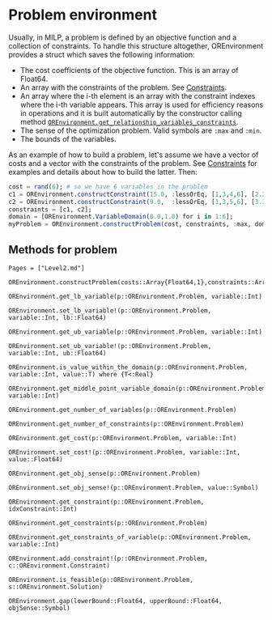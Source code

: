 # Problem environment

Usually, in MILP, a problem is defined by an objective function and a collection of constraints. To handle this structure altogether, OREnvironment provides a struct which saves the following information:

+ The cost coefficients of the objective function. This is an array of Float64.
+ An array with the constraints of the problem. See [Constraints](@ref).
+ An array where the i-th element is an array with the constraint indexes where the i-th variable appears. This array is used for efficiency reasons in operations and it is built automatically by the constructor calling method [`OREnvironment.get_relationship_variables_constraints`](@ref).
+ The sense of the optimization problem. Valid symbols are `:max` and `:min`.
+ The bounds of the variables.

As an example of how to build a problem, let's assume we have a vector of costs and a vector with the constraints of the problem. See [Constraints](@ref) for examples and details about how to build the latter. Then:

```julia
cost = rand(6); # so we have 6 variables in the problem
c1 = OREnvironment.constructConstraint(15.0, :lessOrEq, [1,3,4,6], [2.3, 3.2, 3.1, 12.34]);
c2 = OREnvironment.constructConstraint(9.0,  :lessOrEq, [1,3,5,6], [3.3, 4.2, 4.1, 13.34]);
constraints = [c1, c2];
domain = [OREnvironment.VariableDomain(0.0,1.0) for i in 1:6];
myProblem = OREnvironment.constructProblem(cost, constraints, :max, domain) 
```

## Methods for problem

```@index
Pages = ["Level2.md"]
```

```@docs
OREnvironment.constructProblem(costs::Array{Float64,1},constraints::Array{<:OREnvironment.Constraint,1},objSense::Symbol,domain::Array{OREnvironment.VariableDomain,1}) 
```

```@docs
OREnvironment.get_lb_variable(p::OREnvironment.Problem, variable::Int)
```

```@docs
OREnvironment.set_lb_variable!(p::OREnvironment.Problem, variable::Int, lb::Float64) 
```

```@docs
OREnvironment.get_ub_variable(p::OREnvironment.Problem, variable::Int) 
```

```@docs
OREnvironment.set_ub_variable!(p::OREnvironment.Problem, variable::Int, ub::Float64) 
```

```@docs
OREnvironment.is_value_within_the_domain(p::OREnvironment.Problem, variable::Int, value::T) where {T<:Real}
```

```@docs
OREnvironment.get_middle_point_variable_domain(p::OREnvironment.Problem, variable::Int)
```

```@docs
OREnvironment.get_number_of_variables(p::OREnvironment.Problem) 
```

```@docs
OREnvironment.get_number_of_constraints(p::OREnvironment.Problem) 
```

```@docs
OREnvironment.get_cost(p::OREnvironment.Problem, variable::Int) 
```

```@docs
OREnvironment.set_cost!(p::OREnvironment.Problem, variable::Int, value::Float64)
```
```@docs
OREnvironment.get_obj_sense(p::OREnvironment.Problem)
```
```@docs
OREnvironment.set_obj_sense!(p::OREnvironment.Problem, value::Symbol)
```
```@docs
OREnvironment.get_constraint(p::OREnvironment.Problem, idxConstraint::Int)
```
```@docs
OREnvironment.get_constraints(p::OREnvironment.Problem)
```
```@docs
OREnvironment.get_constraints_of_variable(p::OREnvironment.Problem, variable::Int)
```
```@docs
OREnvironment.add_constraint!(p::OREnvironment.Problem, c::OREnvironment.Constraint) 
```
```@docs
OREnvironment.is_feasible(p::OREnvironment.Problem, s::OREnvironment.Solution)
```
```@docs
OREnvironment.gap(lowerBound::Float64, upperBound::Float64, objSense::Symbol)
```
